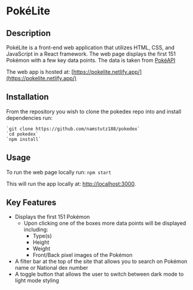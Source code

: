 # PokéLite

## Description

PokéLite is a front-end web application that utilizes HTML, CSS, and JavaScript in a React framework.
The web page displays the first 151 Pokémon with a few key data points.
The data is taken from [PokéAPI](https://pokeapi.co/)

The web app is hosted at: [https://pokelite.netlify.app/](https://pokelite.netlify.app/)

## Installation

From the repository you wish to clone the pokedex repo into and install dependencies run:

    `git clone https://github.com/namstutz188/pokedex`
    `cd pokedex`
    `npm install`


## Usage

To run the web page locally run: `npm start`

This will run the app locally at: [http://localhost:3000](htpp://localhost:3000).

## Key Features

- Displays the first 151 Pokémon
    - Upon clicking one of the boxes more data points will be displayed including:
        - Type(s)
        - Height
        - Weight
        - Front/Back pixel images of the Pokémon
- A filter bar at the top of the site that allows you to search on Pokémon name or National dex number
- A toggle button that allows the user to switch between dark mode to light mode styling
